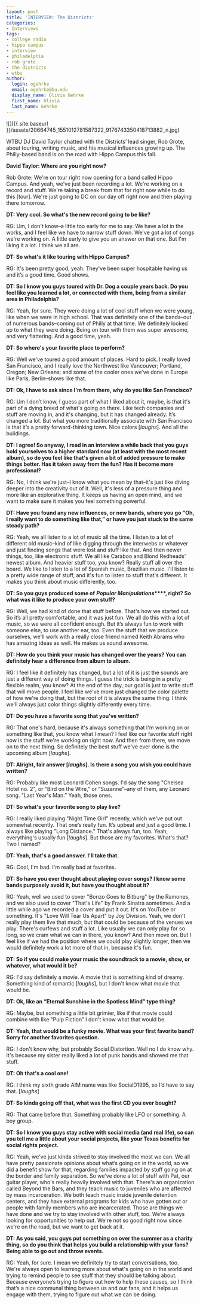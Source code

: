 ```yaml
---
layout: post
title: 'INTERVIEW: The Districts'
categories:
- Interviews
tags:
- college radio
- hippo campus
- interview
- philadelphia
- rob grote
- the districts
- wtbu
author:
  login: ogehrke
  email: ogehrke@bu.edu
  display_name: Olivia Gehrke
  first_name: Olivia
  last_name: Gehrke
---
```

![]({{ site.baseurl }}/assets/20664745_1551012781587322_9176743350418713882_n.jpg)

WTBU DJ David Taylor chatted with the Districts’ lead singer, Rob Grote, about touring, writing music, and his musical influences growing up. The Philly-based band is on the road with Hippo Campus this fall.

**David Taylor: Where are you right now?**

Rob Grote: We're on tour right now opening for a band called Hippo Campus. And yeah, we've just been recording a lot. We're working on a record and stuff. We're taking a break from that for right now while to do this \[tour\]. We're just going to DC on our day off right now and then playing there tomorrow.

**DT: Very cool. So what's the new record going to be like?**

RG: Um, I don't know–a little too early for me to say. We have a lot in the works, and I feel like we have to narrow stuff down. We've got a lot of songs we're working on. A little early to give you an answer on that one. But I'm liking it a lot. I think we all are.

**DT: So what's it like touring with Hippo Campus?**

RG: It's been pretty good, yeah. They've been super hospitable having us and it’s a good time. Good shows.

**DT: So I know you guys toured with Dr. Dog a couple years back. Do you feel like you learned a lot, or connected with them, being from a similar area in Philadelphia?**

RG: Yeah, for sure. They were doing a lot of cool stuff when we were young, like when we were in high school. That was definitely one of the bands–out of numerous bands–coming out of Philly at that time. We definitely looked up to what they were doing. Being on tour with them was super awesome, and very flattering. And a good time, yeah.

**DT: So where's your favorite place to perform?**

RG: Well we've toured a good amount of places. Hard to pick. I really loved San Francisco, and I really love the Northwest like Vancouver; Portland, Oregon; New Orleans; and some of the cooler ones we've done in Europe like Paris, Berlin–shows like that.

**DT: Ok, I have to ask since I'm from there, why do you like San Francisco?**

RG: Um I don’t know, I guess part of what I liked about it, maybe, is that it's part of a dying breed of what's going on there. Like tech companies and stuff are moving in, and it's changing, but it has changed already. It’s changed a lot. But what you more traditionally associate with San Francisco is that it’s a pretty forward-thinking town. Nice colors \[_laughs_\]. And all the buildings.

**DT: I agree! So anyway, I read in an interview a while back that you guys hold yourselves to a higher standard now (at least with the most recent album), so do you feel like that's given a bit of added pressure to make things better. Has it taken away from the fun? Has it become more professional?**

RG: No, I think we're just–I know what you mean by that–it's just like diving deeper into the creativity out of it. Well, it's less of a pressure thing and more like an explorative thing. It keeps us having an open mind, and we want to make sure it makes you feel something powerful.

**DT: Have you found any new influences, or new bands, where you go “Oh, I really want to do something like that,” or have you just stuck to the same steady path?**

RG: Yeah, we all listen to a lot of music all the time. I listen to a lot of different old music–kind of like digging through the interwebs or whatever and just finding songs that were lost and stuff like that. And then newer things, too, like electronic stuff. We all like Caraboo and Blond Redheads' newest album. And heavier stuff too, you know? Really stuff all over the board. We like to listen to a lot of Spanish music, Brazilian music. I'll listen to a pretty wide range of stuff, and it's fun to listen to stuff that's different. It makes you think about music differently, too.

**DT: So you guys produced some of** **_Popular Manipulations_****, right? So what was it like to produce your own stuff?**

RG: Well, we had kind of done that stuff before. That's how we started out. So it’s all pretty comfortable, and it was just fun. We all do this with a lot of music, so we were all confident enough. But it’s always fun to work with someone else, to use another ear, too. Even the stuff that we produce ourselves, we'll work with a really close friend named Keith Abrams who has amazing ideas as well. He makes us sound awesome.

**DT: How do you think your music has changed over the years? You can definitely hear a difference from album to album.**

RG: I feel like it definitely has changed, but a lot of it is just the sounds are just a different way of doing things. I guess the trick is being in a pretty flexible realm, you know? At the end of the day, our goal is just to write stuff that will move people. I feel like we've more just changed the color palette of how we're doing that, but the root of it is always the same thing. I think we'll always just color things slightly differently every time.

**DT: Do you have a favorite song that you've written?**

RG: That one's hard, because it's always something that I'm working on or something like that, you know what I mean? I feel like our favorite stuff right now is the stuff we're working on right now. And then from there, we move on to the next thing. So definitely the best stuff we've ever done is the upcoming album \[_laughs_\].

**DT: Alright, fair answer \[****_laughs_****\]. Is there a song you wish you could have written?**

RG: Probably like most Leonard Cohen songs. I'd say the song "Chelsea Hotel no. 2", or "Bird on the Wire," or “Suzanne”–any of them, any Leonard song. "Last Year's Man.” Yeah, those ones.

**DT: So what's your favorite song to play live?**

RG: I really liked playing "Night Time Girl” recently, which we've put out somewhat recently. That one’s really fun. It’s upbeat and just a good time. I always like playing "Long Distance.” That's always fun, too. Yeah, everything's usually fun \[_laughs_\]. But those are my favorites. What's that? Two I named?

**DT: Yeah, that's a good answer. I'll take that.**

RG: Cool, I'm bad. I'm really bad at favorites.

**DT: So have you ever thought about playing cover songs? I know some bands purposely avoid it, but have you thought about it?**

RG: Yeah, well we used to cover "Bonzo Goes to Bitburg" by the Ramones, and we also used to cover "That's Life" by Frank Sinatra sometimes. And a little while ago we recorded a cover and put it out. It's on YouTube or something. It's "Love Will Tear Us Apart" by Joy Division. Yeah, we don't really play them live that much, but that could be because of the venues we play. There's curfews and stuff a lot. Like usually we can only play for so long, so we cram what we can in there, you know? And then move on. But I feel like if we had the position where we could play slightly longer, then we would definitely work a lot more of that in, because it's fun.

**DT: So if you could make your music the soundtrack to a movie, show, or whatever, what would it be?**

RG: I'd say definitely a movie. A movie that is something kind of dreamy. Something kind of romantic \[_laughs_\], but I don't know what movie that would be.

**DT: Ok, like an “Eternal Sunshine in the Spotless Mind” type thing?**

RG: Maybe, but something a little bit grimier, like if that movie could combine with like “Pulp Fiction” I don't know what that would be.

**DT: Yeah, that would be a funky movie. What was your first favorite band? Sorry for another favorites question.**

RG: I don't know why, but probably Social Distortion. Well no I do know why. It's because my sister really liked a lot of punk bands and showed me that stuff.

**DT: Oh that's a cool one!**

RG: I think my sixth grade AIM name was like SocialD1995, so I’d have to say that. \[_laughs_\]

**DT: So kinda going off that, what was the first CD you ever bought?**

RG: That came before that. Something probably like LFO or something. A boy group.

**DT: So I know you guys stay active with social media (and real life), so can you tell me a little about your social projects, like your Texas benefits for social rights project.**

RG: Yeah, we've just kinda strived to stay involved the most we can. We all have pretty passionate opinions about what’s going on in the world, so we did a benefit show for that, regarding families impacted by stuff going on at the border and family separation. So we've done a lot of stuff with Pat, our guitar player, who's really heavily involved with that. There's an organization called Beyond the Bars, and they teach music to juveniles who are affected by mass incarceration. We both teach music inside juvenile detention centers, and they have external programs for kids who have gotten out or people with family members who are incarcerated. Those are things we have done and we try to stay involved with other stuff, too. We’re always looking for opportunities to help out. We're not so good right now since we're on the road, but we want to get back at it.

**DT: As you said, you guys put something on over the summer as a charity thing, so do you think that helps you build a relationship with your fans? Being able to go out and throw events.**

RG: Yeah, for sure. I mean we definitely try to start conversations, too. We're always open to learning more about what's going on in the world and trying to remind people to see stuff that they should be talking about. Because everyone’s trying to figure out how to help these causes, so I think that’s a nice communal thing between us and our fans, and it helps us engage with them, trying to figure out what we can be doing.